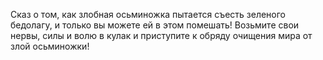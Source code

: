 Сказ о том, как злобная осьминожка пытается съесть зеленого бедолагу, и только вы можете ей в этом помешать! Возьмите свои нервы, силы и волю в кулак и приступите к обряду очищения мира от злой осьминожки!
